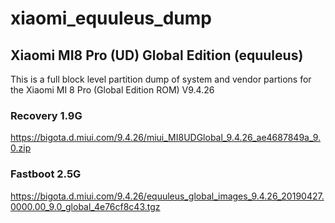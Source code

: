 # xiaomi_equuleus_dump
 ## Xiaomi MI8 Pro (UD) Global Edition (equuleus) 
 
This is a full block level partition dump of system and vendor partions for the Xiaomi MI 8 Pro (Global Edition ROM) V9.4.26


### Recovery 1.9G
https://bigota.d.miui.com/9.4.26/miui_MI8UDGlobal_9.4.26_ae4687849a_9.0.zip

### Fastboot 2.5G
https://bigota.d.miui.com/9.4.26/equuleus_global_images_9.4.26_20190427.0000.00_9.0_global_4e76cf8c43.tgz
